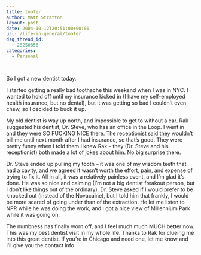```yaml
---
title: toofer
author: Matt Stratton
layout: post
date: 2004-10-12T20:51:00+00:00
url: /life-in-general/toofer
dsq_thread_id:
  - 28250856
categories:
  - Personal

---
```

So I got a new dentist today.

I started getting a really bad toothache this weekend when I was in NYC. I wanted to hold off until my insurance kicked in (I have my self-employed health insurance, but no dental), but it was getting so bad I couldn&#8217;t even chew, so I decided to buck it up.

My old dentist is way up north, and impossible to get to without a car. Rak suggested his dentist, Dr. Steve, who has an office in the Loop. I went in and they were SO FUCKING NICE there. The receptionist said they wouldn&#8217;t bill me until next month after I had insurance, so that&#8217;s good. They were pretty funny when I told them I knew Rak &#8211; they (Dr. Steve and his receptionist) both made a lot of jokes about him. No big surprise there.

Dr. Steve ended up pulling my tooth &#8211; it was one of my wisdom teeth that had a cavity, and we agreed it wasn&#8217;t worth the effort, pain, and expense of trying to fix it. All in all, it was a relatively painless event, and I&#8217;m glad it&#8217;s done. He was so nice and calming (I&#8217;m not a big dentist freakout person, but I don&#8217;t like things out of the ordinary). Dr. Steve asked if I would prefer to be knocked out (instead of the Novacaine), but I told him that frankly, I would be more scared of going under than of the extraction. He let me listen to NPR while he was doing the work, and I got a nice view of Millennium Park while it was going on.

The numbness has finally worn off, and I feel much much MUCH better now. This was my best dentist visit in my whole life. Thanks to Rak for clueing me into this great dentist. If you&#8217;re in Chicago and need one, let me know and I&#8217;ll give you the contact info.